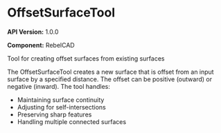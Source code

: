 # OffsetSurfaceTool

**API Version:** 1.0.0

**Component:** RebelCAD

Tool for creating offset surfaces from existing surfaces

The OffsetSurfaceTool creates a new surface that is offset from an input surface
by a specified distance. The offset can be positive (outward) or negative (inward).
The tool handles:
- Maintaining surface continuity
- Adjusting for self-intersections
- Preserving sharp features
- Handling multiple connected surfaces

